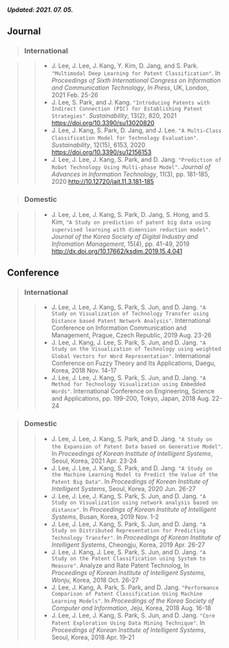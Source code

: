 ##### Updated: 2021. 07. 05.

## **Journal**

> ### **International**

>> * J. Lee, J. Lee, J. Kang, Y. Kim, D. Jang, and S. Park. `"Multimodal Deep Learning for Patent Classification"`. In _Proceedings of Sixth International Congress on Information and Communication Technology_, _In Press_, UK, London, 2021 Feb. 25-26
> > * J. Lee, S. Park, and J. Kang. `"Introducing Patents with Indirect Connection (PIC) for Establishing Patent Strategies"`. _Sustainability_, 13(2), 820, 2021 <ins><https://doi.org/10.3390/su13020820></ins>
> > * J. Lee, J. Kang, S. Park, D. Jang, and J. Lee. `"A Multi–Class Classification Model for Technology Evaluation"`. _Sustainability_, 12(15), 6153, 2020 <ins><https://doi.org/10.3390/su12156153></ins>
> > * J. Lee, J. Lee, J. Kang, S. Park, and D. Jang. `"Prediction of Robot Technology Using Multi-phase Model"`. _Journal of Advances in Information Technology_, 11(3), pp. 181-185, 2020 <ins><http://10.12720/jait.11.3.181-185></ins>

> ### **Domestic**

> > * J. Lee, J. Lee, J. Kang, S. Park, D. Jang, S. Hong, and S. Kim, `"A Study on prediction of patent big data using supervised learning with dimension reduction model"`. _Journal of the Korea Society of Digital Industry and Infromation Management_, 15(4), pp. 41-49, 2019 <ins><http://dx.doi.org/10.17662/ksdim.2019.15.4.041></ins>

##### 
 
## **Conference**

> ### **International**
> > * J. Lee, J. Lee, J. Kang, S. Park, S. Jun, and D. Jang. `"A Study on Visualization of Technology Transfer using Distance based Patent Network Analysis"`. International Conference on Information Communication and Management, Prague, Czech Republic, 2019 Aug. 23-26
> > * J. Lee, J. Kang, J. Lee, S. Park, S. Jun, and D. Jang. `"A Study on the Visualization of Technology using weighted Global Vectors for Word Representation"`. International Conference on Fuzzy Theory and Its Applications, Daegu, Korea, 2018 Nov. 14-17  
> > * J. Lee, J. Lee, J. Kang, S. Park, S. Jun, and D. Jang. `"A Method for Technology Visualization using Embedded Words"`. International Conference on Engineering, Science and Applications, pp. 199-200, Tokyo, Japan, 2018 Aug. 22-24

> ### **Domestic**
> > * J. Lee, J. Lee, J. Kang, S. Park, and D. Jang. `"A Study on the Expansion of Patent Data based on Generative Model"`. In _Proceedings of Korean Institute of Intelligent Systems_, Seoul, Korea, 2021 Apr. 23-24
> > * J. Lee, J. Lee, J. Kang, S. Park, and D. Jang. `"A Study on the Machine Learning Model to Predict the Value of the Patent Big Data"`. In _Proceedings of Korean Institute of Intelligent Systems_, Seoul, Korea, 2020 Jun. 26-27
> > * J. Lee, J. Lee, J. Kang, S. Park, S. Jun, and D. Jang. `"A Study on Visualization using network analysis based on distance"`. In _Proceedings of Korean Institute of Intelligent Systems_, Busan, Korea, 2019 Nov. 1-2
> > * J. Lee, J. Lee, J. Kang, S. Park, S. Jun, and D. Jang. `"A Study on Distributed Representation for Predicting Technology Transfer"`. In _Proceedings of Korean Institute of Intelligent Systems_, Cheongju, Korea, 2019 Apr. 26-27
> > * J. Lee, J. Kang, J. Lee, S. Park, S. Jun, and D. Jang. `"A Study on the Patent Classification using System to Measure"`. Analyze and Rate Patent Technolog, In _Proceedings of Korean Institute of Intelligent Systems, Wonju_, Korea, 2018 Oct. 26-27
> > * J. Lee, J. Kang, A. Park, S. Park, and D. Jang. `"Performance Comparison of Patent Classification Using Machine Learning Models"`. In _Proceedings of the Korea Society of Computer and Information_, Jeju, Korea, 2018 Aug. 16-18
> > * J. Lee, J. Lee, J. Kang, S. Park, S. Jun, and D. Jang. `"Core Patent Exploration Using Data Mining Technique"`. In _Proceedings of Korean Institute of Intelligent Systems_, Seoul, Korea, 2018 Apr. 19-21
